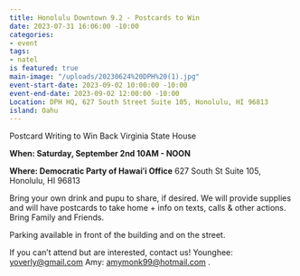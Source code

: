 ```yaml
---
title: Honolulu Downtown 9.2 - Postcards to Win
date: 2023-07-31 16:06:00 -10:00
categories:
- event
tags:
- natel
is featured: true
main-image: "/uploads/20230624%20DPH%20(1).jpg"
event-start-date: 2023-09-02 10:00:00 -10:00
event-end-date: 2023-09-02 12:00:00 -10:00
Location: DPH HQ, 627 South Street Suite 105, Honolulu, HI 96813
island: Oahu
---
```


Postcard Writing to Win Back Virginia State House

**When: Saturday, September 2nd 10AM - NOON**

**Where: Democratic Party of Hawaiʻi Office** 627 South St Suite 105, Honolulu, HI 96813

Bring your own drink and pupu to share, if desired. We will provide supplies and will have postcards to take home + info on texts, calls & other actions. Bring Family and Friends.

Parking available in front of the building and on the street.

If you can’t attend but are interested, contact us! Younghee: yoverly@gmail.com Amy: amymonk99@hotmail.com .